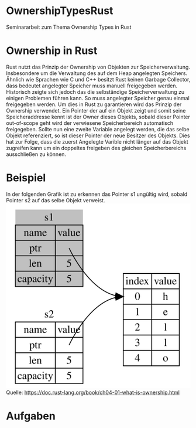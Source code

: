 # OwnershipTypesRust
Seminararbeit zum Thema Ownership Types in Rust

# Ownership in Rust
Rust nutzt das Prinzip der Ownership von Objekten zur Speicherverwaltung. Insbesondere um die Verwaltung des auf dem Heap angelegten Speichers. Ähnlich wie Sprachen wie C und C++ besitzt Rust keinen Garbage Collector, dass bedeutet angelegter Speicher muss manuell freigegeben werden. Historisch zeigte sich jedoch das die selbständige Speicherverwaltung zu einigen Problemen führen kann. So muss angelegter Speicher genau einmal freigegeben werden. Um dies in Rust zu garantieren wird das Prinzip der Ownership verwendet. Ein Pointer der auf ein Objekt zeigt und somit seine Speicheraddresse kennt ist der Owner dieses Objekts, sobald dieser Pointer out-of-scope geht wird der verwiesene Speicherbereich automatisch freigegeben. Sollte nun eine zweite Variable angelegt werden, die das selbe Objekt referenziert, so ist dieser Pointer der neue Besitzer des Objekts. Dies hat zur Folge, dass die zuerst Angelegte Varible nicht länger auf das Objekt zugreifen kann um ein doppeltes freigeben des gleichen Speicherbereichs ausschließen zu können.

# Beispiel
In der folgenden Grafik ist zu erkennen das Pointer s1 ungültig wird, sobald Pointer s2 auf das selbe Objekt verweist.
![alt text](images/Ownership.svg "Changing Ownership of String Object")
Quelle: https://doc.rust-lang.org/book/ch04-01-what-is-ownership.html

# Aufgaben
